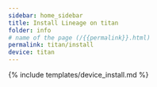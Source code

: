 ```yaml
---
sidebar: home_sidebar
title: Install Lineage on titan
folder: info
# name of the page (/{{permalink}}.html)
permalink: titan/install
device: titan
---
```

{% include templates/device_install.md %}
